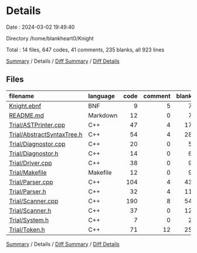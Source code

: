 # Details

Date : 2024-03-02 19:49:40

Directory /home/blankheart0/Knight

Total : 14 files,  647 codes, 41 comments, 235 blanks, all 923 lines

[Summary](results.md) / Details / [Diff Summary](diff.md) / [Diff Details](diff-details.md)

## Files
| filename | language | code | comment | blank | total |
| :--- | :--- | ---: | ---: | ---: | ---: |
| [Knight.ebnf](/Knight.ebnf) | BNF | 9 | 5 | 7 | 21 |
| [README.md](/README.md) | Markdown | 12 | 0 | 7 | 19 |
| [Trial/ASTPrinter.cpp](/Trial/ASTPrinter.cpp) | C++ | 47 | 4 | 17 | 68 |
| [Trial/AbstractSyntaxTree.h](/Trial/AbstractSyntaxTree.h) | C++ | 54 | 4 | 28 | 86 |
| [Trial/Diagnostor.cpp](/Trial/Diagnostor.cpp) | C++ | 20 | 0 | 5 | 25 |
| [Trial/Diagnostor.h](/Trial/Diagnostor.h) | C++ | 14 | 0 | 6 | 20 |
| [Trial/Driver.cpp](/Trial/Driver.cpp) | C++ | 38 | 0 | 9 | 47 |
| [Trial/Makefile](/Trial/Makefile) | Makefile | 12 | 0 | 9 | 21 |
| [Trial/Parser.cpp](/Trial/Parser.cpp) | C++ | 104 | 4 | 43 | 151 |
| [Trial/Parser.h](/Trial/Parser.h) | C++ | 32 | 4 | 11 | 47 |
| [Trial/Scanner.cpp](/Trial/Scanner.cpp) | C++ | 190 | 8 | 54 | 252 |
| [Trial/Scanner.h](/Trial/Scanner.h) | C++ | 37 | 0 | 12 | 49 |
| [Trial/System.h](/Trial/System.h) | C++ | 7 | 0 | 2 | 9 |
| [Trial/Token.h](/Trial/Token.h) | C++ | 71 | 12 | 25 | 108 |

[Summary](results.md) / Details / [Diff Summary](diff.md) / [Diff Details](diff-details.md)
